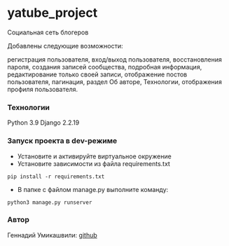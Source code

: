 # yatube_project

Социальная сеть блогеров

Добавлены следующие возможности:

регистрация пользователя,
вход/выход пользователя,
восстановления пароля,
создания записей сообщества,
подробная информация, редактирование только своей записи,
отображение постов пользователя,
пагинация, раздел Об авторе, Технологии, отображения профиля пользователя.

### Технологии
Python 3.9
Django 2.2.19
### Запуск проекта в dev-режиме
- Установите и активируйте виртуальное окружение
- Установите зависимости из файла requirements.txt
```
pip install -r requirements.txt
``` 
- В папке с файлом manage.py выполните команду:
```
python3 manage.py runserver
```
### Автор
Геннадий Умикашвили: [github](https://github.com/Gennady-Umikashvili)
